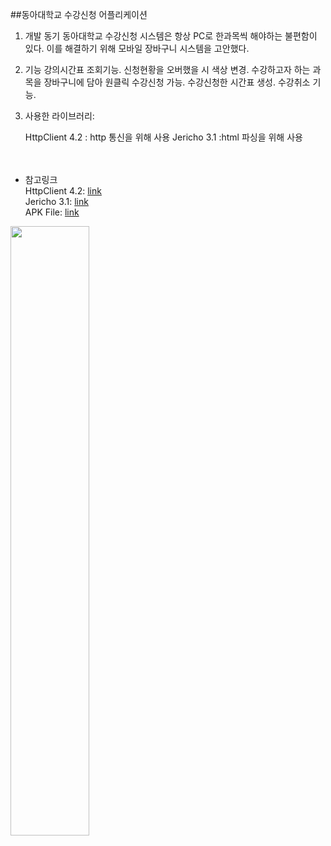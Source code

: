 ##동아대학교 수강신청 어플리케이션

1. 개발 동기
    동아대학교 수강신청 시스템은 항상 PC로 한과목씩 해야하는 불편함이 있다.
    이를 해결하기 위해 모바일 장바구니 시스템을 고안했다.

2. 기능
    강의시간표 조회기능.
    신청현황을 오버했을 시 색상 변경.
    수강하고자 하는 과목을 장바구니에 담아 원클릭 수강신청 가능.
    수강신청한 시간표 생성.
    수강취소 기능.
       
3. 사용한 라이브러리:
    
    HttpClient 4.2 : http 통신을 위해 사용
    Jericho 3.1 :html 파싱을 위해 사용
    
　     
* 참고링크   
HttpClient 4.2: [link](https://hc.apache.org/httpcomponents-client-4.2.x/index.html)   
Jericho 3.1: [link](https://mvnrepository.com/artifact/net.htmlparser.jericho/jericho-html/3.1)   
APK File: [link](https://play.google.com/store/apps/details?id=com.sugangApp.changjun.myapplication)
    
    
    





<img src="https://user-images.githubusercontent.com/40492343/69025588-013e4e80-0a0b-11ea-923e-3337e0ec6d16.png" width="50%"></img>
